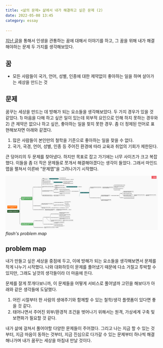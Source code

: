 ```yaml
---
title: <삶의 문제> 삶에서 내가 해결하고 싶은 문제 (2) 
date: 2022-05-08 13:45
category: essay

---
```


[지난 글](https://blog.mhson.world/2022/05/07/essays/probleminlife-02)을 통해서 인생을 관통하는 꿈에 대해서 이야기를 하고, 그 꿈을 위해 내가 해결해야하는 문제 두 가지를 생각해보았다. 

## 꿈
- 모든 사람들이 국가, 언어, 성별, 인종에 대한 제약없이 좋아하는 일을 하며 살아가는 세상을 만드는 것 

## 문제
꿈꾸는 세상을 만드는 데 방해가 되는 요소들을 생각해보았다. 두 가지 경우가 있을 것 같았다. 1) 마음을 다해 하고 싶은 일이 있는데 외부적 요인으로 인해 하지 못하는 경우와 2) 큰 제약은 없으나 하고 싶은, 좋아하는 일을 찾지 못한 경우. 좀 더 정제된 언어로 표현해보자면 아래와 같겠다. 

1. 많은 사람들이 본인만의 철학을 기준으로 좋아하는 일을 찾을 수 없다. 
2. 국가, 국경, 언어, 성별, 인종 등 주어진 환경에 따라 교육과 취업의 기회가 제한된다. 


큰 덩어리의 두 문제를 찾아냈다. 하지만 목표로 잡고 가기에는 너무 사이즈가 크고 복잡했다. 이들을 좀 더 작은 문제들로 쪼개서 해결해야겠다는 생각이 들었다. 그래서 마인드맵을 펼쳐서 이른바 "문제맵"을 그려나가기 시작했다.  

![](/.gitbook/assets/problem-solving-map.png)
*flash's problem map*


## problem map
내가 만들고 싶은 세상을 중점에 두고, 이에 방해가 되는 요소들을 생각해보면서 문제를 작게 나누기 시작했다. 나와 대화하듯이 문제를 풀어냈기 때문에 다소 거칠고 투박할 수 있지만, 그래도 날것의 생각들이라 더 마음에 든다. 

문제를 잘게 쪼개다보니까, 이 문제들을 어떻게 서비스로 풀어낼까 고민을 해보다가 아래와 같은 생각들에 도달했다. 

1. 어린 시절부터 한 사람의 생애주기와 함께할 수 있는 철학/생각 플랫폼이 있다면 좋을 것 같다. 
2. 태어나면서 주어진 외부/환경적 조건을 벗어나기 위해서는 원격, 가상세계 구축 및 보편화가 필요할 것 같다. 

내가 삶에 걸쳐서 풀어야할 다양한 문제들이 주어졌다. 그리고 나는 지금 할 수 있는 것부터, 지금 마음이 동하는 것부터, 지금 진심으로 다가갈 수 있는 문제부터 하나씩 해결해나가며 내가 꿈꾸는 세상을 마침내 만날 것이다. 


